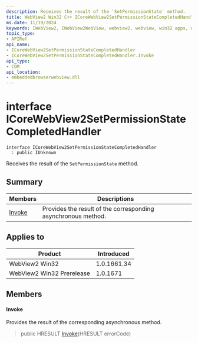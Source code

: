 ```yaml
---
description: Receives the result of the `SetPermissionState` method.
title: WebView2 Win32 C++ ICoreWebView2SetPermissionStateCompletedHandler
ms.date: 11/19/2024
keywords: IWebView2, IWebView2WebView, webview2, webview, win32 apps, win32, edge, ICoreWebView2, ICoreWebView2Controller, browser control, edge html, ICoreWebView2SetPermissionStateCompletedHandler
topic_type: 
- APIRef
api_name:
- ICoreWebView2SetPermissionStateCompletedHandler
- ICoreWebView2SetPermissionStateCompletedHandler.Invoke
api_type:
- COM
api_location:
- embeddedbrowserwebview.dll
---
```


# interface ICoreWebView2SetPermissionStateCompletedHandler

```
interface ICoreWebView2SetPermissionStateCompletedHandler
  : public IUnknown
```

Receives the result of the `SetPermissionState` method.

## Summary

 Members                        | Descriptions
--------------------------------|---------------------------------------------
[Invoke](#invoke) | Provides the result of the corresponding asynchronous method.

## Applies to

Product                         | Introduced
--------------------------------|---------------------------------------------
WebView2 Win32            |    1.0.1661.34
WebView2 Win32 Prerelease |    1.0.1671

## Members

#### Invoke

Provides the result of the corresponding asynchronous method.

> public HRESULT [Invoke](#invoke)(HRESULT errorCode)

